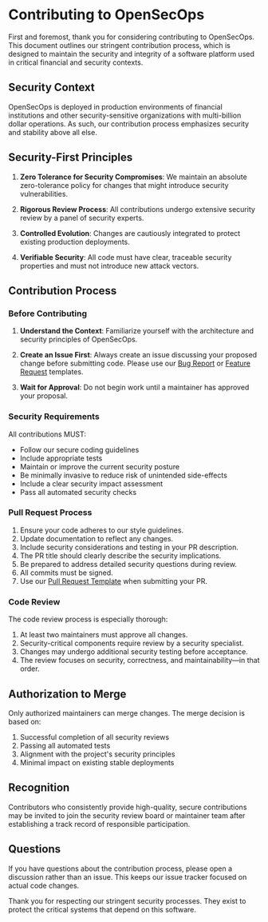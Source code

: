 # Contributing to OpenSecOps

First and foremost, thank you for considering contributing to OpenSecOps. This document outlines our stringent contribution process, which is designed to maintain the security and integrity of a software platform used in critical financial and security contexts.

## Security Context

OpenSecOps is deployed in production environments of financial institutions and other security-sensitive organizations with multi-billion dollar operations. As such, our contribution process emphasizes security and stability above all else.

## Security-First Principles

1. **Zero Tolerance for Security Compromises**: We maintain an absolute zero-tolerance policy for changes that might introduce security vulnerabilities.

2. **Rigorous Review Process**: All contributions undergo extensive security review by a panel of security experts.

3. **Controlled Evolution**: Changes are cautiously integrated to protect existing production deployments.

4. **Verifiable Security**: All code must have clear, traceable security properties and must not introduce new attack vectors.

## Contribution Process

### Before Contributing

1. **Understand the Context**: Familiarize yourself with the architecture and security principles of OpenSecOps.

2. **Create an Issue First**: Always create an issue discussing your proposed change before submitting code. Please use our [Bug Report](https://github.com/CloudSecOps-Org/.github/blob/main/profile/ISSUE_TEMPLATE/bug_report.md) or [Feature Request](https://github.com/CloudSecOps-Org/.github/blob/main/profile/ISSUE_TEMPLATE/feature_request.md) templates.

3. **Wait for Approval**: Do not begin work until a maintainer has approved your proposal.

### Security Requirements

All contributions MUST:

- Follow our secure coding guidelines
- Include appropriate tests
- Maintain or improve the current security posture
- Be minimally invasive to reduce risk of unintended side-effects
- Include a clear security impact assessment
- Pass all automated security checks

### Pull Request Process

1. Ensure your code adheres to our style guidelines.
2. Update documentation to reflect any changes.
3. Include security considerations and testing in your PR description.
4. The PR title should clearly describe the security implications.
5. Be prepared to address detailed security questions during review.
6. All commits must be signed.
7. Use our [Pull Request Template](https://github.com/CloudSecOps-Org/.github/blob/main/profile/PULL_REQUEST_TEMPLATE.md) when submitting your PR.

### Code Review

The code review process is especially thorough:

1. At least two maintainers must approve all changes.
2. Security-critical components require review by a security specialist.
3. Changes may undergo additional security testing before acceptance.
4. The review focuses on security, correctness, and maintainability—in that order.

## Authorization to Merge

Only authorized maintainers can merge changes. The merge decision is based on:

1. Successful completion of all security reviews
2. Passing all automated tests
3. Alignment with the project's security principles
4. Minimal impact on existing stable deployments

## Recognition

Contributors who consistently provide high-quality, secure contributions may be invited to join the security review board or maintainer team after establishing a track record of responsible participation.

## Questions

If you have questions about the contribution process, please open a discussion rather than an issue. This keeps our issue tracker focused on actual code changes.

Thank you for respecting our stringent security processes. They exist to protect the critical systems that depend on this software.